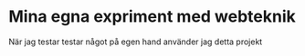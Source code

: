 # Mina egna expriment med webteknik

När jag testar testar något på egen hand använder jag detta projekt
